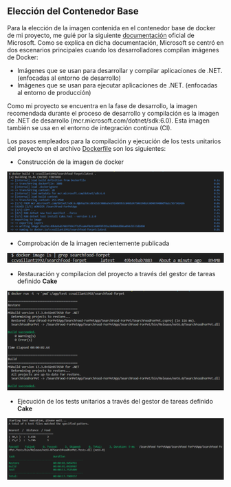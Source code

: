 ## Elección del Contenedor Base
Para la elección de la imagen contenida en el contenedor base de docker de mi proyecto, me guié por la siguiente [documentación](https://docs.microsoft.com/es-es/dotnet/architecture/microservices/net-core-net-framework-containers/official-net-docker-images) oficial de Microsoft.
Como se explica en dicha documentación, Microsoft se centró en dos escenarios principales cuando los desarrolladores compilan imágenes de Docker:

- Imágenes que se usan para desarrollar y compilar aplicaciones de .NET.(enfocadas al entorno de desarrollo)
- Imágenes que se usan para ejecutar aplicaciones de .NET. (enfocadas al entorno de producción)

Como mi proyecto se encuentra en la fase de desarrollo, la imagen recomendada durante el proceso de desarrollo y compilación es la imagen de .NET de desarrollo (mcr.microsoft.com/dotnet/sdk:6.0). Esta imagen también se usa en el entorno de integración continua (CI).

Los pasos empleados para la compilación y ejecución de los tests unitarios del proyecto en el archivo [Dockerfile](https://github.com/ccvaillant1992/SearchFood-ForPet/blob/master/Dockerfile) son los siguientes:

- Construcción de la imagen de docker 

![build](./img/docker/build.png)

- Comprobación de la imagen recientemente publicada

![ls](./img/docker/ls.png)

- Restauración y compilacion del proyecto a través del gestor de tareas definido **Cake**

![run](./img/docker/run.png)

- Ejecución de los tests unitarios a través del gestor de tareas definido **Cake**

![run2](./img/docker/run2.png)

